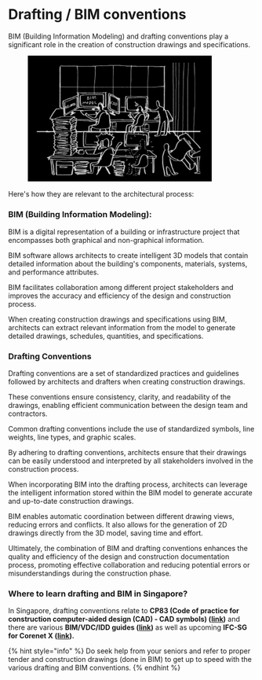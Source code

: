 # Drafting / BIM conventions

BIM (Building Information Modeling) and drafting conventions play a significant role in the creation of construction drawings and specifications.

<div align="left"><figure><img src="../.gitbook/assets/Drafting (1).png" alt="" width="375"><figcaption></figcaption></figure></div>

Here's how they are relevant to the architectural process:

### **BIM (Building Information Modeling):**&#x20;

BIM is a digital representation of a building or infrastructure project that encompasses both graphical and non-graphical information.&#x20;

BIM software allows architects to create intelligent 3D models that contain detailed information about the building's components, materials, systems, and performance attributes.&#x20;

BIM facilitates collaboration among different project stakeholders and improves the accuracy and efficiency of the design and construction process.&#x20;

When creating construction drawings and specifications using BIM, architects can extract relevant information from the model to generate detailed drawings, schedules, quantities, and specifications.

### **Drafting Conventions**

Drafting conventions are a set of standardized practices and guidelines followed by architects and drafters when creating construction drawings.&#x20;

These conventions ensure consistency, clarity, and readability of the drawings, enabling efficient communication between the design team and contractors.&#x20;

Common drafting conventions include the use of standardized symbols, line weights, line types, and graphic scales.&#x20;

By adhering to drafting conventions, architects ensure that their drawings can be easily understood and interpreted by all stakeholders involved in the construction process.

When incorporating BIM into the drafting process, architects can leverage the intelligent information stored within the BIM model to generate accurate and up-to-date construction drawings.&#x20;

BIM enables automatic coordination between different drawing views, reducing errors and conflicts. It also allows for the generation of 2D drawings directly from the 3D model, saving time and effort.

Ultimately, the combination of BIM and drafting conventions enhances the quality and efficiency of the design and construction documentation process, promoting effective collaboration and reducing potential errors or misunderstandings during the construction phase.

### Where to learn drafting and BIM in Singapore?

In Singapore, drafting conventions relate to **CP83 (Code of practice for construction computer-aided design (CAD) - CAD symbols) (**[**link**](https://www.singaporestandardseshop.sg/Product/SSPdtDetail/138e9eb3-8ecb-4e86-8fbb-482ee3a9cbce)**)** and there are various **BIM/VDC/IDD guides (**[**link**](https://www1.bca.gov.sg/buildsg/digitalisation/integrated-digital-delivery-idd/idd-resources)**)** as well as upcoming **IFC-SG for Corenet X (**[**link**](https://www1.bca.gov.sg/regulatory-info/building-control/corenet-x/resources/code-of-practice)**).**

{% hint style="info" %}
Do seek help from your seniors and refer to proper tender and construction drawings (done in BIM) to get up to speed with the various drafting and BIM conventions.
{% endhint %}

